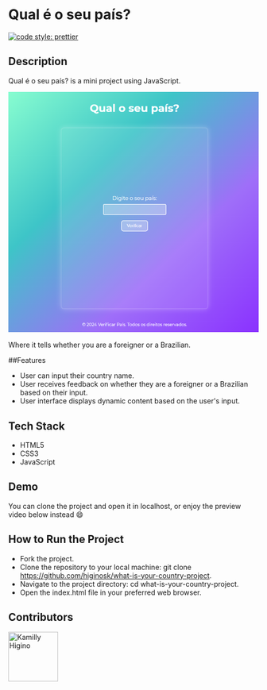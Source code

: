 # Qual é o seu país?

[![code style: prettier](https://img.shields.io/badge/code_style-prettier-ff69b4.svg?style=flat-square)](https://github.com/prettier/prettier)

## Description

Qual é o seu país? is a mini project using JavaScript.

![Thumbnail](images/thumbnail.png)

Where it tells whether you are a foreigner or a Brazilian.

##Features

* User can input their country name.
* User receives feedback on whether they are a foreigner or a Brazilian based on their input.
* User interface displays dynamic content based on the user's input.

## Tech Stack
* HTML5
* CSS3
* JavaScript

## Demo

You can clone the project and open it in localhost, or enjoy the preview video below instead 😄

## How to Run the Project
* Fork the project.
* Clone the repository to your local machine: git clone https://github.com/higinosk/what-is-your-country-project.
* Navigate to the project directory: cd what-is-your-country-project.
* Open the index.html file in your preferred web browser.

## Contributors
[//]: contributor-faces

<a href="https://github.com/higinosk"><img src="https://avatars.githubusercontent.com/u/76918008?v=4" title="Kamilly Higino" width="100" height="100"></a>

[//]: contributor-faces


